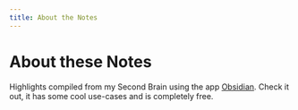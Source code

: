 ```yaml
---
title: About the Notes
---
```

# About these Notes
Highlights compiled from my Second Brain using the app [Obsidian](https://obsidian.md). Check it out, it has some cool use-cases and is completely free.
